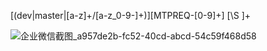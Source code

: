 

\[(dev|master|[a-z]+\/[a-z_0-9-]+)]\[MTPREQ-[0-9]+] [\S ]+

![企业微信截图_a957de2b-fc52-40cd-abcd-54c59f468d58](../_imgs/%E4%BC%81%E4%B8%9A%E5%BE%AE%E4%BF%A1%E6%88%AA%E5%9B%BE_a957de2b-fc52-40cd-abcd-54c59f468d58.png)

 